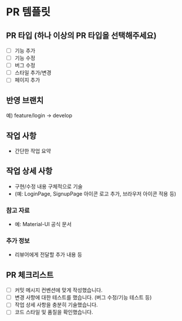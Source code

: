 # PR 템플릿

## PR 타입 (하나 이상의 PR 타입을 선택해주세요)
- [ ] 기능 추가
- [ ] 기능 수정
- [ ] 버그 수정
- [ ] 스타일 추가/변경
- [ ] 페이지 추가

## 반영 브랜치
예) feature/login -> develop

## 작업 사항
- 간단한 작업 요약

## 작업 상세 사항
- 구현/수정 내용 구체적으로 기술
- (예: LoginPage, SignupPage 아이콘 로고 추가, 브라우저 아이콘 적용 등)

### 참고 자료
- 예: Material-UI 공식 문서

### 추가 정보
- 리뷰어에게 전달할 추가 내용 등

## PR 체크리스트
- [ ] 커밋 메시지 컨벤션에 맞게 작성했습니다.
- [ ] 변경 사항에 대한 테스트를 했습니다. (버그 수정/기능 테스트 등)
- [ ] 작업 상세 사항을 충분히 기술했습니다.
- [ ] 코드 스타일 및 품질을 확인했습니다.
